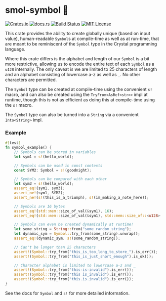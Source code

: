# smol-symbol 💠

[![Crates.io](https://img.shields.io/crates/v/smol-symbol)](https://crates.io/crates/smol-symbol)
[![docs.rs](https://img.shields.io/docsrs/smol-symbol?label=docs)](https://docs.rs/smol-symbol/latest/smol-symbol/)
[![Build Status](https://img.shields.io/github/actions/workflow/status/sam0x17/smol-symbol/ci.yaml)](https://github.com/sam0x17/smol-symbol/actions/workflows/ci.yaml?query=branch%3Amain)
[![MIT License](https://img.shields.io/github/license/sam0x17/smol-symbol)](https://github.com/sam0x17/smol-symbol/blob/main/LICENSE)

This crate provides the ability to create globally unique (based on input value),
human-readable `Symbol`s at compile-time as well as at run-time, that are meant to be
reminiscent of the `Symbol` type in the Crystal programming language.

Where this crate differs is the alphabet and length of our `Symbol` is a bit more restrictive,
allowing us to encode the entire text of each `Symbol` as a `u128` internally. The only caveat
is we are limited to 25 characters of length and an alphabet consisting of lowercase a-z as
well as `_`. No other characters are permitted.

The `Symbol` type can be created at compile-time using the convenient `s!` macro, and can also
be created using the `TryFrom<AsRef<str>>` impl at runtime, though this is not as efficient as
doing this at compile-time using the `s!` macro.

The `Symbol` type can also be turned into a `String` via a convenient `Into<String>` impl.

### Example
```rust
#[test]
fn symbol_example() {
    // Symbols can be stored in variables
    let sym1 = s!(hello_world);

    // Symbols can be used in const contexts
    const SYM2: Symbol = s!(goodnight);

    // Symbols can be compared with each other
    let sym3 = s!(hello_world);
    assert_eq!(sym1, sym3);
    assert_ne!(sym1, SYM2);
    assert_ne!(s!(this_is_a_triumph), s!(im_making_a_note_here));

    // Symbols are 16 bytes
    assert_eq!(std::mem::size_of_val(&sym1), 16);
    assert_eq!(std::mem::size_of_val(&sym1), std::mem::size_of::<u128>());

    // Symbols can even be created dynamically at runtime!
    let some_string = String::from("some_random_string");
    let dynamic_sym = Symbol::try_from(some_string).unwrap();
    assert_eq!(dynamic_sym, s!(some_random_string));

    // Can't be longer than 25 characters
    assert!(Symbol::try_from("this_is_too_long_to_store_").is_err());
    assert!(Symbol::try_from("this_is_just_short_enough").is_ok());

    // Character alphabet is limited to lowercase a-z and _
    assert!(Symbol::try_from("this-is-invalid").is_err());
    assert!(Symbol::try_from("this is_invalid").is_err());
    assert!(Symbol::try_from("this.is.invalid").is_err());
}
```

See the docs for `Symbol` and `s!` for more detailed information.
